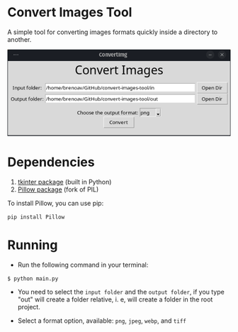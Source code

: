 # Convert Images Tool

A simple tool for converting images formats quickly inside a directory to another.

![Application opened](src/imgs/application.png)

# Dependencies

1. [tkinter package](https://docs.python.org/3/library/tkinter.html) (built in Python)
2. [Pillow package](https://pypi.org/project/Pillow/) (fork of PIL)

To install Pillow, you can use pip:

```console
pip install Pillow
```

# Running

- Run the following command in your terminal:

```console
$ python main.py
```

- You need to select the `input folder` and the `output folder`, if you type "out" will create a folder relative, i. e, will create a folder in the root project.

- Select a format option, available: `png`, `jpeg`, `webp`, and `tiff`
